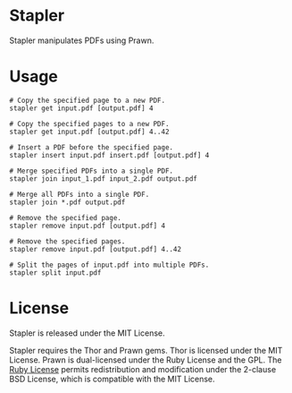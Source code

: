 Stapler
=======

Stapler manipulates PDFs using Prawn.

Usage
=====

    # Copy the specified page to a new PDF.
    stapler get input.pdf [output.pdf] 4
    
    # Copy the specified pages to a new PDF.
    stapler get input.pdf [output.pdf] 4..42

    # Insert a PDF before the specified page.
    stapler insert input.pdf insert.pdf [output.pdf] 4

    # Merge specified PDFs into a single PDF. 
    stapler join input_1.pdf input_2.pdf output.pdf

    # Merge all PDFs into a single PDF.
    stapler join *.pdf output.pdf

    # Remove the specified page.
    stapler remove input.pdf [output.pdf] 4
    
    # Remove the specified pages.
    stapler remove input.pdf [output.pdf] 4..42

    # Split the pages of input.pdf into multiple PDFs.
    stapler split input.pdf
    
License
=======

Stapler is released under the MIT License.

Stapler requires the Thor and Prawn gems. Thor is licensed under the MIT License. Prawn is dual-licensed under the Ruby License and the GPL. The [Ruby License](http://www.ruby-lang.org/en/about/license.txt) permits redistribution and modification under the 2-clause BSD License, which is compatible with the MIT License.